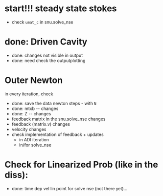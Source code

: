 start!!! steady state stokes
============================
 * check `umat_c` in snu.solve_nse

done: Driven Cavity
=============
 * done: changes not visible in output
 * done: need check the outputplotting

Outer Newton
============

in every iteration, check
 * done: save the data newton steps - with `N`
 * done: mtxb -- changes
 * done: Z -- changes
 * feedback matrix in the snu.solve_nse changes
 * feedback (matrix.v) changes
 * velocity changes
 * check implementation of feedback + updates
   * in ADI iteration
   * in/for solve_nse
	
Check for Linearized Prob (like in the diss):
=============================================

 * done: time dep vel lin point for solve nse (not there yet)...
 
